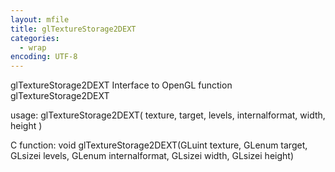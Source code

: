 ```yaml
---
layout: mfile
title: glTextureStorage2DEXT
categories:
  - wrap
encoding: UTF-8
---
```


glTextureStorage2DEXT  Interface to OpenGL function glTextureStorage2DEXT

usage:  glTextureStorage2DEXT( texture, target, levels, internalformat, width, height )

C function:  void glTextureStorage2DEXT(GLuint texture, GLenum target, GLsizei levels, GLenum internalformat, GLsizei width, GLsizei height)